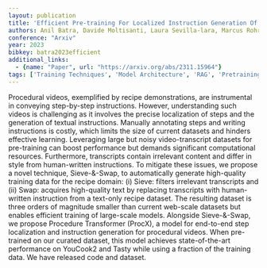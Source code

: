 ```yaml
---
layout: publication
title: 'Efficient Pre-training For Localized Instruction Generation Of Videos'
authors: Anil Batra, Davide Moltisanti, Laura Sevilla-lara, Marcus Rohrbach, Frank Keller
conference: "Arxiv"
year: 2023
bibkey: batra2023efficient
additional_links:
  - {name: "Paper", url: "https://arxiv.org/abs/2311.15964"}
tags: ['Training Techniques', 'Model Architecture', 'RAG', 'Pretraining Methods', 'Transformer', 'Pre-Training']
---
```

Procedural videos, exemplified by recipe demonstrations, are instrumental in
conveying step-by-step instructions. However, understanding such videos is
challenging as it involves the precise localization of steps and the generation
of textual instructions. Manually annotating steps and writing instructions is
costly, which limits the size of current datasets and hinders effective
learning. Leveraging large but noisy video-transcript datasets for pre-training
can boost performance but demands significant computational resources.
Furthermore, transcripts contain irrelevant content and differ in style from
human-written instructions. To mitigate these issues, we propose a novel
technique, Sieve-&-Swap, to automatically generate high-quality training data
for the recipe domain: (i) Sieve: filters irrelevant transcripts and (ii) Swap:
acquires high-quality text by replacing transcripts with human-written
instruction from a text-only recipe dataset. The resulting dataset is three
orders of magnitude smaller than current web-scale datasets but enables
efficient training of large-scale models. Alongside Sieve-&-Swap, we propose
Procedure Transformer (ProcX), a model for end-to-end step localization and
instruction generation for procedural videos. When pre-trained on our curated
dataset, this model achieves state-of-the-art performance on YouCook2 and Tasty
while using a fraction of the training data. We have released code and dataset.
